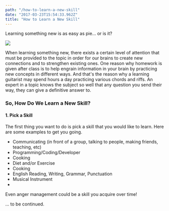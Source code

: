 ```yaml
---
path: "/how-to-learn-a-new-skill"
date: "2017-03-23T15:54:33.962Z"
title: "How to Learn a New Skill"
---
```

Learning something new is as easy as pie... or is it?

<img src="http://www.antelopedance.com/wp-content/uploads/2014/11/baked-pie.jpg"/>

When learning something new, there exists a certain level of attention that must be provided to the topic in order for our brains to create new connections and to strengthen existing ones. One reason why homework is given after class is to help engrain information in your brain by practicing new concepts in different ways. And that's the reason why a learning guitarist may spend hours a day practicing various chords and riffs. An expert in a topic knows the subject so well that any question you send their way, they can give a definitive answer to.

<h3>So, How Do We Learn a New Skill?</h3>

<h4>1. Pick a Skill</h4>

The first thing you want to do is pick a skill that you would like to learn. Here are some examples to get you going.

<ul>
  <li>Communicating (in front of a group, talking to people, making friends, teaching, etc)</li>
  <li>Programming/Coding/Developer</li>
  <li>Cooking</li>
  <li>Diet and/or Exercise</li>
  <li>Cooking</li>
  <li>English Reading, Writing, Grammar, Punctuation</li>
  <li>Musical Instrument</li>
  <li></li>
</ul>

Even anger management could be a skill you acquire over time!


... to be continued.
